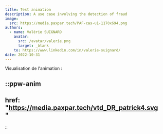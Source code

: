 ```yaml
---
title: Test animation
description: A use case involving the detection of fraud
image:
  src: https://media.paxpar.tech/PAF-cas-u1-1170x694.png
authors:
  - name: Valérie SUIGNARD
    avatar:
      src: /avatar/valerie.png
      target: _blank
    to: https://www.linkedin.com/in/valerie-suignard/
date: 2022-10-31
---
```



Visualisation de l'animation :

::ppw-anim
---
href: "https://media.paxpar.tech/vtd_DR_patrick4.svg"
---
::